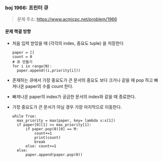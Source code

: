 ### boj 1966: 프린터 큐
> 문제 주소: https://www.acmicpc.net/problem/1966


#### 문제 핵결 방향
- 처음 입력 받았을 때 (각각의 index, 중요도 tuple) 을 저장한다

      paper = []
      count = 0
      # 큐 만들기
      for i in range(N):
        paper.append((i,priority[i]))

- 존재하는 큐에서 가장 중요도가 큰 문서의 중요도 보다 크거나 같을 때 pop 하고 빠져나온 paper의 수를 count 한다.
- 빠져나온 paper의 index가 궁금한 문서의 index와 같을 때 종료한다.
- 가장 중요도가 큰 문서가 아닐 경우 가장 마지막으로 이동한다.

      while True:
        max_priority = max(paper, key= lambda x:x[1])
        if paper[0][1] >= max_priority[1]:
            if paper.pop(0)[0] == M:
                count+=1
                print(count)
                break
            else: count+=1
        else:
            paper.append(paper.pop(0))
  